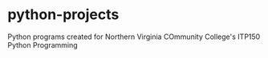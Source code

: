 # python-projects
Python programs created for Northern Virginia COmmunity College's ITP150 Python Programming

